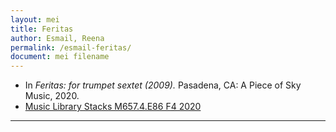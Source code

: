 ```yaml
---
layout: mei
title: Feritas
author: Esmail, Reena
permalink: /esmail-feritas/
document: mei filename
---
```


- In *Feritas: for trumpet sextet (2009).* Pasadena, CA: A Piece of Sky Music, 2020.
- <a href="https://tufts-primo.hosted.exlibrisgroup.com/permalink/f/bnf7qa/01TUN_ALMA21231378880003851" target="_blank">Music Library Stacks M657.4.E86 F4 2020</a>

---
